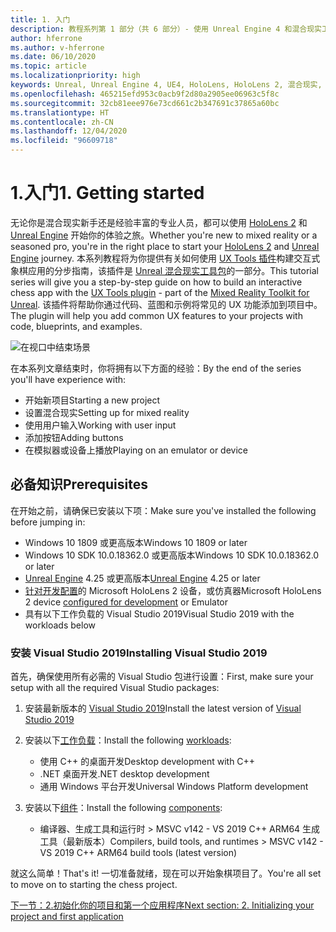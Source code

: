 ```yaml
---
title: 1. 入门
description: 教程系列第 1 部分（共 6 部分）- 使用 Unreal Engine 4 和混合现实工具包 UX Tools 插件构建一款象棋应用
author: hferrone
ms.author: v-hferrone
ms.date: 06/10/2020
ms.topic: article
ms.localizationpriority: high
keywords: Unreal, Unreal Engine 4, UE4, HoloLens, HoloLens 2, 混合现实, 教程, 入门, mrtk, uxt, UX Tools, 文档, 混合现实头戴显示设备, windows 混合现实头戴显示设备, 虚拟现实头戴显示设备
ms.openlocfilehash: 465215efd953c0acb9f2d80a2905ee06963c5f8c
ms.sourcegitcommit: 32cb81eee976e73cd661c2b347691c37865a60bc
ms.translationtype: HT
ms.contentlocale: zh-CN
ms.lasthandoff: 12/04/2020
ms.locfileid: "96609718"
---
```

# <a name="1-getting-started"></a><span data-ttu-id="fe2b7-104">1.入门</span><span class="sxs-lookup"><span data-stu-id="fe2b7-104">1. Getting started</span></span>

<span data-ttu-id="fe2b7-105">无论你是混合现实新手还是经验丰富的专业人员，都可以使用 [HoloLens 2](https://docs.microsoft.com/windows/mixed-reality/) 和 [Unreal Engine](https://www.unrealengine.com/en-US/) 开始你的体验之旅。</span><span class="sxs-lookup"><span data-stu-id="fe2b7-105">Whether you're new to mixed reality or a seasoned pro, you're in the right place to start your [HoloLens 2](https://docs.microsoft.com/windows/mixed-reality/) and [Unreal Engine](https://www.unrealengine.com/en-US/) journey.</span></span> <span data-ttu-id="fe2b7-106">本系列教程将为你提供有关如何使用 [UX Tools 插件](https://github.com/microsoft/MixedReality-UXTools-Unreal)构建交互式象棋应用的分步指南，该插件是 [Unreal 混合现实工具包](https://github.com/microsoft/MixedRealityToolkit-Unreal)的一部分。</span><span class="sxs-lookup"><span data-stu-id="fe2b7-106">This tutorial series will give you a step-by-step guide on how to build an interactive chess app with the [UX Tools plugin](https://github.com/microsoft/MixedReality-UXTools-Unreal) - part of the [Mixed Reality Toolkit for Unreal](https://github.com/microsoft/MixedRealityToolkit-Unreal).</span></span> <span data-ttu-id="fe2b7-107">该插件将帮助你通过代码、蓝图和示例将常见的 UX 功能添加到项目中。</span><span class="sxs-lookup"><span data-stu-id="fe2b7-107">The plugin will help you add common UX features to your projects with code, blueprints, and examples.</span></span> 

![在视口中结束场景](images/unreal-uxt/5-endscene.PNG)

<span data-ttu-id="fe2b7-109">在本系列文章结束时，你将拥有以下方面的经验：</span><span class="sxs-lookup"><span data-stu-id="fe2b7-109">By the end of the series you'll have experience with:</span></span>
* <span data-ttu-id="fe2b7-110">开始新项目</span><span class="sxs-lookup"><span data-stu-id="fe2b7-110">Starting a new project</span></span>
* <span data-ttu-id="fe2b7-111">设置混合现实</span><span class="sxs-lookup"><span data-stu-id="fe2b7-111">Setting up for mixed reality</span></span>
* <span data-ttu-id="fe2b7-112">使用用户输入</span><span class="sxs-lookup"><span data-stu-id="fe2b7-112">Working with user input</span></span>
* <span data-ttu-id="fe2b7-113">添加按钮</span><span class="sxs-lookup"><span data-stu-id="fe2b7-113">Adding buttons</span></span>
* <span data-ttu-id="fe2b7-114">在模拟器或设备上播放</span><span class="sxs-lookup"><span data-stu-id="fe2b7-114">Playing on an emulator or device</span></span>

## <a name="prerequisites"></a><span data-ttu-id="fe2b7-115">必备知识</span><span class="sxs-lookup"><span data-stu-id="fe2b7-115">Prerequisites</span></span>

<span data-ttu-id="fe2b7-116">在开始之前，请确保已安装以下项：</span><span class="sxs-lookup"><span data-stu-id="fe2b7-116">Make sure you've installed the following before jumping in:</span></span>
* <span data-ttu-id="fe2b7-117">Windows 10 1809 或更高版本</span><span class="sxs-lookup"><span data-stu-id="fe2b7-117">Windows 10 1809 or later</span></span>
* <span data-ttu-id="fe2b7-118">Windows 10 SDK 10.0.18362.0 或更高版本</span><span class="sxs-lookup"><span data-stu-id="fe2b7-118">Windows 10 SDK 10.0.18362.0 or later</span></span>
* <span data-ttu-id="fe2b7-119">[Unreal Engine](https://www.unrealengine.com/en-US/get-now) 4.25 或更高版本</span><span class="sxs-lookup"><span data-stu-id="fe2b7-119">[Unreal Engine](https://www.unrealengine.com/en-US/get-now) 4.25 or later</span></span>
* <span data-ttu-id="fe2b7-120">[针对开发配置](../../platform-capabilities-and-apis/using-visual-studio.md#enabling-developer-mode)的 Microsoft HoloLens 2 设备，或仿真器</span><span class="sxs-lookup"><span data-stu-id="fe2b7-120">Microsoft HoloLens 2 device [configured for development](../../platform-capabilities-and-apis/using-visual-studio.md#enabling-developer-mode) or Emulator</span></span>
* <span data-ttu-id="fe2b7-121">具有以下工作负载的 Visual Studio 2019</span><span class="sxs-lookup"><span data-stu-id="fe2b7-121">Visual Studio 2019 with the workloads below</span></span>

### <a name="installing-visual-studio-2019"></a><span data-ttu-id="fe2b7-122">安装 Visual Studio 2019</span><span class="sxs-lookup"><span data-stu-id="fe2b7-122">Installing Visual Studio 2019</span></span>

<span data-ttu-id="fe2b7-123">首先，确保使用所有必需的 Visual Studio 包进行设置：</span><span class="sxs-lookup"><span data-stu-id="fe2b7-123">First, make sure your setup with all the required Visual Studio packages:</span></span>
1. <span data-ttu-id="fe2b7-124">安装最新版本的 [Visual Studio 2019](https://visualstudio.microsoft.com/downloads/)</span><span class="sxs-lookup"><span data-stu-id="fe2b7-124">Install the latest version of [Visual Studio 2019](https://visualstudio.microsoft.com/downloads/)</span></span>
2. <span data-ttu-id="fe2b7-125">安装以下[工作负载](https://docs.microsoft.com/visualstudio/install/modify-visual-studio?#modify-workloads)：</span><span class="sxs-lookup"><span data-stu-id="fe2b7-125">Install the following [workloads](https://docs.microsoft.com/visualstudio/install/modify-visual-studio?#modify-workloads):</span></span>
    * <span data-ttu-id="fe2b7-126">使用 C++ 的桌面开发</span><span class="sxs-lookup"><span data-stu-id="fe2b7-126">Desktop development with C++</span></span>
    * <span data-ttu-id="fe2b7-127">.NET 桌面开发</span><span class="sxs-lookup"><span data-stu-id="fe2b7-127">.NET desktop development</span></span>
    * <span data-ttu-id="fe2b7-128">通用 Windows 平台开发</span><span class="sxs-lookup"><span data-stu-id="fe2b7-128">Universal Windows Platform development</span></span>

3. <span data-ttu-id="fe2b7-129">安装以下[组件](https://docs.microsoft.com/visualstudio/install/modify-visual-studio?#modify-individual-components)：</span><span class="sxs-lookup"><span data-stu-id="fe2b7-129">Install the following [components](https://docs.microsoft.com/visualstudio/install/modify-visual-studio?#modify-individual-components):</span></span>
    * <span data-ttu-id="fe2b7-130">编译器、生成工具和运行时 > MSVC v142 - VS 2019 C++ ARM64 生成工具（最新版本）</span><span class="sxs-lookup"><span data-stu-id="fe2b7-130">Compilers, build tools, and runtimes > MSVC v142 - VS 2019 C++ ARM64 build tools (latest version)</span></span>

<span data-ttu-id="fe2b7-131">就这么简单！</span><span class="sxs-lookup"><span data-stu-id="fe2b7-131">That's it!</span></span> <span data-ttu-id="fe2b7-132">一切准备就绪，现在可以开始象棋项目了。</span><span class="sxs-lookup"><span data-stu-id="fe2b7-132">You're all set to move on to starting the chess project.</span></span>

[<span data-ttu-id="fe2b7-133">下一节：2.初始化你的项目和第一个应用程序</span><span class="sxs-lookup"><span data-stu-id="fe2b7-133">Next section: 2. Initializing your project and first application</span></span>](unreal-uxt-ch2.md)